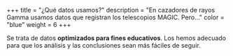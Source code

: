 +++
title = "¿Qué datos usamos?"
description = "En cazadores de rayos Gamma usamos datos que registran los telescopios MAGIC. Pero..."
color = "blue"
weight = 6
+++

Se trata de datos **optimizados para fines educativos**. Los hemos adecuado para que los análisis y las conclusiones sean más fáciles de seguir.
